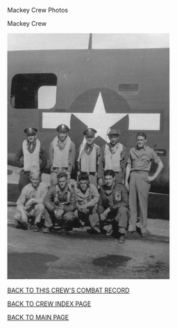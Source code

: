 
Mackey Crew Photos






 




Mackey Crew  
  

![](Mackey.jpg)  

  

[BACK TO THIS CREW'S COMBAT RECORD](../crews/Mackey.md)  

[BACK TO CREW INDEX PAGE](../000crews.md)  

[BACK TO MAIN PAGE](../index.md)


